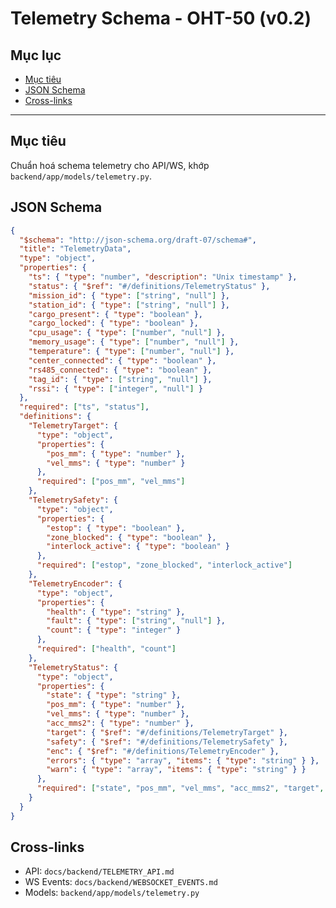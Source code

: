 # Telemetry Schema - OHT-50 (v0.2)

## Mục lục
- [Mục tiêu](#mục-tiêu)
- [JSON Schema](#json-schema)
- [Cross-links](#cross-links)

---

## Mục tiêu
Chuẩn hoá schema telemetry cho API/WS, khớp `backend/app/models/telemetry.py`.

## JSON Schema
```json
{
  "$schema": "http://json-schema.org/draft-07/schema#",
  "title": "TelemetryData",
  "type": "object",
  "properties": {
    "ts": { "type": "number", "description": "Unix timestamp" },
    "status": { "$ref": "#/definitions/TelemetryStatus" },
    "mission_id": { "type": ["string", "null"] },
    "station_id": { "type": ["string", "null"] },
    "cargo_present": { "type": "boolean" },
    "cargo_locked": { "type": "boolean" },
    "cpu_usage": { "type": ["number", "null"] },
    "memory_usage": { "type": ["number", "null"] },
    "temperature": { "type": ["number", "null"] },
    "center_connected": { "type": "boolean" },
    "rs485_connected": { "type": "boolean" },
    "tag_id": { "type": ["string", "null"] },
    "rssi": { "type": ["integer", "null"] }
  },
  "required": ["ts", "status"],
  "definitions": {
    "TelemetryTarget": {
      "type": "object",
      "properties": {
        "pos_mm": { "type": "number" },
        "vel_mms": { "type": "number" }
      },
      "required": ["pos_mm", "vel_mms"]
    },
    "TelemetrySafety": {
      "type": "object",
      "properties": {
        "estop": { "type": "boolean" },
        "zone_blocked": { "type": "boolean" },
        "interlock_active": { "type": "boolean" }
      },
      "required": ["estop", "zone_blocked", "interlock_active"]
    },
    "TelemetryEncoder": {
      "type": "object",
      "properties": {
        "health": { "type": "string" },
        "fault": { "type": ["string", "null"] },
        "count": { "type": "integer" }
      },
      "required": ["health", "count"]
    },
    "TelemetryStatus": {
      "type": "object",
      "properties": {
        "state": { "type": "string" },
        "pos_mm": { "type": "number" },
        "vel_mms": { "type": "number" },
        "acc_mms2": { "type": "number" },
        "target": { "$ref": "#/definitions/TelemetryTarget" },
        "safety": { "$ref": "#/definitions/TelemetrySafety" },
        "enc": { "$ref": "#/definitions/TelemetryEncoder" },
        "errors": { "type": "array", "items": { "type": "string" } },
        "warn": { "type": "array", "items": { "type": "string" } }
      },
      "required": ["state", "pos_mm", "vel_mms", "acc_mms2", "target", "safety", "enc", "errors", "warn"]
    }
  }
}
```

## Cross-links
- API: `docs/backend/TELEMETRY_API.md`
- WS Events: `docs/backend/WEBSOCKET_EVENTS.md`
- Models: `backend/app/models/telemetry.py`
